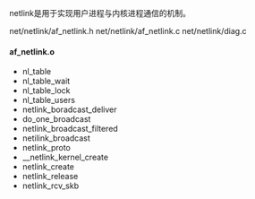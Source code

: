 netlink是用于实现用户进程与内核进程通信的机制。



net/netlink/af_netlink.h
net/netlink/af_netlink.c
net/netlink/diag.c




#### af_netlink.o

* nl_table
* nl_table_wait
* nl_table_lock
* nl_table_users
* netlink_boradcast_deliver
* do_one_broadcast
* netlink_broadcast_filtered
* netilink_broadcast
* netlink_proto
* __netlink_kernel_create
* netlink_create
* netlink_release
* netlink_rcv_skb